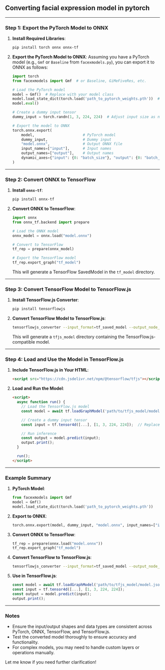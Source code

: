 ## Converting facial expression model in pytorch
---

### **Step 1: Export the PyTorch Model to ONNX**
1. **Install Required Libraries**:
   ```bash
   pip install torch onnx onnx-tf
   ```

2. **Export the PyTorch Model to ONNX**:
   Assuming you have a PyTorch model (e.g., `Gmf` or `Baseline` from `facexmodels.py`), you can export it to ONNX as follows:
   ```python
   import torch
   from facexmodels import Gmf  # or Baseline, GiMeFiveRes, etc.

   # Load the PyTorch model
   model = Gmf()  # Replace with your model class
   model.load_state_dict(torch.load('path_to_pytorch_weights.pth'))  # Load weights
   model.eval()

   # Create a dummy input tensor
   dummy_input = torch.randn(1, 3, 224, 224)  # Adjust input size as needed

   # Export the model to ONNX
   torch.onnx.export(
       model,                      # PyTorch model
       dummy_input,                # Dummy input
       "model.onnx",               # Output ONNX file
       input_names=["input"],      # Input names
       output_names=["output"],    # Output names
       dynamic_axes={"input": {0: "batch_size"}, "output": {0: "batch_size"}}  # Dynamic axes for variable batch size
   )
   ```

---

### **Step 2: Convert ONNX to TensorFlow**
1. **Install `onnx-tf`**:
   ```bash
   pip install onnx-tf
   ```

2. **Convert ONNX to TensorFlow**:
   ```python
   import onnx
   from onnx_tf.backend import prepare

   # Load the ONNX model
   onnx_model = onnx.load("model.onnx")

   # Convert to TensorFlow
   tf_rep = prepare(onnx_model)

   # Export the TensorFlow model
   tf_rep.export_graph("tf_model")
   ```

   This will generate a TensorFlow SavedModel in the `tf_model` directory.

---

### **Step 3: Convert TensorFlow Model to TensorFlow.js**
1. **Install TensorFlow.js Converter**:
   ```bash
   pip install tensorflowjs
   ```

2. **Convert TensorFlow Model to TensorFlow.js**:
   ```bash
   tensorflowjs_converter --input_format=tf_saved_model --output_node_names="output" tf_model tfjs_model
   ```

   This will generate a `tfjs_model` directory containing the TensorFlow.js-compatible model.

---

### **Step 4: Load and Use the Model in TensorFlow.js**
1. **Include TensorFlow.js in Your HTML**:
   ```html
   <script src="https://cdn.jsdelivr.net/npm/@tensorflow/tfjs"></script>
   ```

2. **Load and Run the Model**:
   ```html
   <script>
     async function run() {
       // Load the TensorFlow.js model
       const model = await tf.loadGraphModel('path/to/tfjs_model/model.json');

       // Create a dummy input tensor
       const input = tf.tensor4d([...], [1, 3, 224, 224]);  // Replace with actual input data

       // Run inference
       const output = model.predict(input);
       output.print();
     }

     run();
   </script>
   ```

---

### **Example Summary**
1. **PyTorch Model**:
   ```python
   from facexmodels import Gmf
   model = Gmf()
   model.load_state_dict(torch.load('path_to_pytorch_weights.pth'))
   ```

2. **Export to ONNX**:
   ```python
   torch.onnx.export(model, dummy_input, "model.onnx", input_names=["input"], output_names=["output"])
   ```

3. **Convert ONNX to TensorFlow**:
   ```python
   tf_rep = prepare(onnx.load("model.onnx"))
   tf_rep.export_graph("tf_model")
   ```

4. **Convert TensorFlow to TensorFlow.js**:
   ```bash
   tensorflowjs_converter --input_format=tf_saved_model --output_node_names="output" tf_model tfjs_model
   ```

5. **Use in TensorFlow.js**:
   ```javascript
   const model = await tf.loadGraphModel('path/to/tfjs_model/model.json');
   const input = tf.tensor4d([...], [1, 3, 224, 224]);
   const output = model.predict(input);
   output.print();
   ```

---

### **Notes**
- Ensure the input/output shapes and data types are consistent across PyTorch, ONNX, TensorFlow, and TensorFlow.js.
- Test the converted model thoroughly to ensure accuracy and functionality.
- For complex models, you may need to handle custom layers or operations manually.

Let me know if you need further clarification!